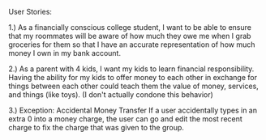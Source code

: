 User Stories:

1.) As a financially conscious college student, I want to be able to ensure that my roommates will be aware of how much they owe me when I grab groceries for them so that I have an accurate representation of how much money I own in my bank account.

2.) As a parent with 4 kids, I want my kids to learn financial responsibility. Having the ability for my kids to offer money to each other in exchange for things between each other could teach them the value of money, services, and things (like toys). (I don't actually condone this behavior)

3.) Exception: Accidental Money Transfer
If a user accidentally types in an extra 0 into a money charge, the user can go and edit the most recent charge to fix the charge that was given to the group.
